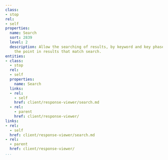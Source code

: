 ```yaml
---
class:
- stop
rel:
- self
properties:
  name: Search
  sort: 2839
  level: 2
  description: Allow the searching of results, by keyword and key phase, returning
    the point in results that match search.
entities:
- class:
  - stop
  rel:
  - self
  properties:
    name: Search
  links:
  - rel:
    - self
    href: client/response-viewer/search.md
  - rel:
    - parent
    href: client/response-viewer/
links:
- rel:
  - self
  href: client/response-viewer/search.md
- rel:
  - parent
  href: client/response-viewer/
...
```

